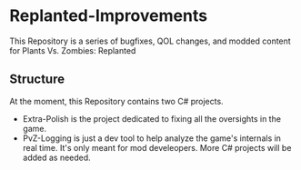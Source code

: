 # Replanted-Improvements
This Repository is a series of bugfixes, QOL changes, and modded content for Plants Vs. Zombies: Replanted

## Structure
At the moment, this Repository contains two C# projects.
- Extra-Polish is the project dedicated to fixing all the oversights in the game. 
- PvZ-Logging is just a dev tool to help analyze the game's internals in real time. It's only meant for mod develeopers.
More C# projects will be added as needed.

